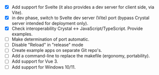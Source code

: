 - [x] Add support for Svelte (it also provides a dev server for client side, via Vite).
- [x] in dev phase, switch to Svelte dev server (Vite) port (bypass Crystal server intended for deployment only).
- [x] Check interoperability Crystal <-> JavaScript/TypeScript. Provide examples.
- [ ] Make determination of port automatic.
- [ ] Disable "Reload" in "release" mode
- [ ] Create example apps on separate Git repo's.
- [ ] Add a command-line to replace the makefile (ergonomy, portability).
- [ ] Add support for Vue 3.
- [ ] Add support for Windows 10/11.
